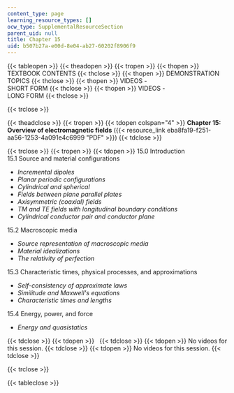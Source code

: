 ```yaml
---
content_type: page
learning_resource_types: []
ocw_type: SupplementalResourceSection
parent_uid: null
title: Chapter 15
uid: b507b27a-e00d-8e04-ab27-60202f8906f9
---
```


{{< tableopen >}}
{{< theadopen >}}
{{< tropen >}}
{{< thopen >}}
TEXTBOOK CONTENTS
{{< thclose >}}
{{< thopen >}}
DEMONSTRATION TOPICS
{{< thclose >}}
{{< thopen >}}
VIDEOS -  
SHORT FORM
{{< thclose >}}
{{< thopen >}}
VIDEOS -  
LONG FORM
{{< thclose >}}

{{< trclose >}}

{{< theadclose >}}
{{< tropen >}}
{{< tdopen colspan="4" >}}
**Chapter 15: Overview of electromagnetic fields** ({{< resource_link eba8fa19-f251-aa56-1253-4a091e4c6999 "PDF" >}})
{{< tdclose >}}

{{< trclose >}}
{{< tropen >}}
{{< tdopen >}}
15.0 Introduction  
15.1 Source and material configurations

*   _Incremental dipoles_
*   _Planar periodic configurations_
*   _Cylindrical and spherical_
*   _Fields between plane parallel plates_
*   _Axisymmetric (coaxial) fields_
*   _TM and TE fields with longitudinal boundary conditions_
*   _Cylindrical conductor pair and conductor plane_

15.2 Macroscopic media

*   _Source representation of macroscopic media_
*   _Material idealizations_
*   _The relativity of perfection_

15.3 Characteristic times, physical processes, and approximations

*   _Self-consistency of approximate laws_
*   _Similitude and Maxwell's equations_
*   _Characteristic times and lengths_

15.4 Energy, power, and force

*   _Energy and quasistatics_


{{< tdclose >}}
{{< tdopen >}}
 
{{< tdclose >}}
{{< tdopen >}}
No videos for this session.
{{< tdclose >}}
{{< tdopen >}}
No videos for this session.
{{< tdclose >}}

{{< trclose >}}

{{< tableclose >}}